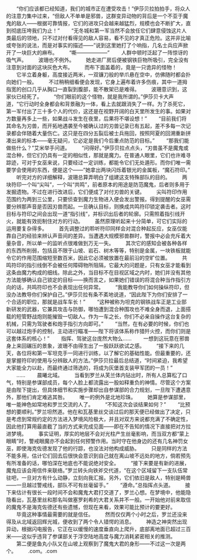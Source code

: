 　　“你们应该都已经知道，我们的城市正在遭受攻击！”伊莎贝拉拍拍手，将众人的注意力集中过来，“但敌人不单单是邪兽，这群变异动物的背后是一个不亚于魔鬼的敌人——根据可靠情报，它们的进攻只会越来越猛烈，规模也会不断扩大，直到彻底压垮我们为止！”
　　“无冬城和第一军当然不会放任它们肆意侵蚀这片人类最后的领地，只不过对付看得见的敌人容易，看不见的才真正危险。这并非比喻或夸张的说法，而是对事实的描述——”说到这里她打了个响指，几名士兵应声掀开了一块巨大的麻布。
　　“嘶——————”
　　人群中顿时泛起了一阵惊讶的吸气声。
　　波珊也不例外。
　　她走进厂房后便被钢铁巨物所吸引，完全没有注意到对面的这块灰色大布。
　　而布下面盖着的，竟是一只诡异的怪物！
　　它半立着身躯，高度接近两米，一双镰刀般的举爪悬在空中，仿佛随时都会扑向她们一般。
　　不过稍稍细看便会发现，它身上遍布着许多伤痕，其中一道拇指宽的创口几乎从胸口一直裂到腹部，能不散架已是难得。
　　波珊意识到，这家伙已经死了。
　　“你们眼前的这个怪物，就是我所谓的。”伊莎贝卡大声道，“它行动时全身都会和背景融为一体，看上去就跟消失了一样。为了杀死它，第一军付出了三十多个人的代价，这还是在视野开阔的白天里所发生的事。如果对方数量再多上一些，如果战斗发生在夜里，后果将不堪设想！”
　　“目前我们将其命名为刃兽，而开拓地遇袭至今被确认过的刃兽记录已有五起，差不多每一次记录都会伴随着大量伤亡。这只是在四分五裂后被士兵拖回，按照阿夏的回溯重新拼凑出来的标本——毫无疑问，它必定是我们今后重点防范的目标。”
　　“那我们能做些什么？”艾米举手问道。
　　“问得好。”伊莎贝拉点点头，“刃兽虽不是魔鬼或混合种，但它们仍具有一定的相似性，那就是魔力。在普通人眼里，它们也许难寻踪迹，可对于女巫来说，只要经过一定训练，都能令它们无处遁形。而你们唯一需要学会使用的东西，便是这个——”她拿出两块闪烁着银光的金属板，“魔石符印。”
　　听完对方的详细解释，波珊总算弄明白了组建这支特殊部队的目的。
　　两块符印一个叫“尖叫”，一个叫“共鸣”，前者原本的用途是防范魔鬼，后者则多用于发掘遗物。不过在进行改进后，它们便成了对付刃兽的关键。
　　尖叫符印作用范围约为两到三公里，只要侦查到魔力生物进入便会发出警报。得到提醒的女巫需要分辨那声音是否因刃兽而起。一旦确认目标，则换成共鸣符印锁定袭击者。这时目标与符印之间会出现一道“指引线”，并标识出后者的轮廓。只需照着指引线开火，就能有效扼制住对方的行动。
　　虽然原理听起来十分简单，可它们实际的运用要复杂得多。
　　首先调整过的聆听符印同样会对混合种起反应，女巫仅能靠自己的经验来辨认声音间的差异。当遭遇大规模邪兽群时，警报中必会充斥着大量杂音，所以单一的监听点很难做到万无一失。
　　其次它的感知会被各种各样的东西所削弱，包括且不限于山坡、岩石、树木等等，特别是金属，一块铁板就能令它的作用范围缩短至数百米，因此它必须被放置在最前沿的空旷位置。
　　共鸣符印的指引线倒不会被任何障碍物所阻隔，它最大的问题是，只有女巫才能看到这条由魔力构成的细线。除此之外，当目标不在目视区域之内时，她们并没有其他方法能够确认自己锁定的目标——换而言之，如果她们错误的将混合种当作指引方向的话，共鸣符印也不会表现出任何异常。
　　“我能教导你们如何操纵符印，但没办法教导你们保护自己。”伊莎贝拉有条不紊地说道，“因此陛下为你们安排了一个合适的职位，那就是战车车长！”
　　“这种被称为坦克的钢铁战车正是工业部新研发的武器，它兼具攻击与防御，哪怕遭到混合种围攻也不难全身而退，上面搭载的短管野战炮则能摧毁一切敌人。作为一车之长，你们不必亲自操作这台复杂的机械，只需为驾驶者和炮手指引方向即可。”
　　“当然，在有必要的时候，你们也可以越过炮手的控制，主动进行瞄准——陛下将该体系称作猎歼火控，而你们则是这套体系的核心！”
　　指挥、驾驶这台庞然大物么……
　　一想到这玩意在邪兽身上来回碾压的景象，波珊不由得生出了一股跃跃欲试之感。
　　“接下来的几天，各位将和第一军坦克手一同进行训练，以了解它的基础性能。但最重要的，还是掌握符印的使用与分辨敌人的方法。”伊莎贝拉最后总结道，“时间紧迫，我希望大家能全力以赴，而最终通过筛选的，将成为灰堡首支装甲军团的一员！”
　　……
　　晨曦北域。
　　当看到罗兰从芙兰体内钻出时，所有人总算松了口气，特别是参谋部成员，每个人脸上都流露出一股如释重负的神情。尽管这个方案是由陛下提出，但具体细节和实施步骤却出自参谋部的合力规划，一旦陛下遭遇意外，那他们肯定难逃其咎。
　　唯一的例外是北地珍珠。
　　她算是参谋部里，唯一能神色如常地和罗兰交流的人了。
　　“不知这次会谈结果如何？”
　　“比预想的要顺利。”罗兰坦然道。他在和瓦基里丝交谈过后的那天便已经做出了决定，只是考虑到常规约定的方法进入梦境风险极大，并且对双方来说都充满了不确定性，因此他打算用最直截了当的方式来完成见面——即在不告知的情况下直接把对方拉进梦境。
　　事实证明，厚实的地层不会对光柱产生丝毫影响，而当双方都“蒙上眼睛”时，警戒眼魔亦不会起到任何预警作用。当时守在他身边的还有几名神罚女巫，即使海克佐德发现了他的行踪，也没法对他构成威胁。
　　只是同样的方法不能多用，估计它们回去后很快会意识到自己就在离山坡不远处的地方，倘若预先有所准备的话，哪怕深在地底也不能说绝对安全。
　　“接下来要是有新的进展，魔鬼应该会用信件来联络。”罗兰转头向铁斧交代道，“在这个区域留下一支队伍常驻吧，一旦对方有什么动静，立刻向我汇报。另外，它们依旧是敌人，特别是畸兽——一旦越过警戒线，部队不可有丝毫留手。”
　　“遵命。”总指挥点头道。
　　接下来估计有很长一段时间不会和魔鬼大君打交道了，罗兰心想。在梦境中，他能隐隐看出，瓦基里丝和那名叫做塞罗刹希的大君关系并不一般。一开始他对前来取信的魔鬼不是海克佐德还有些遗憾，但现在来看，效果可能比预计的要更好。
　　毕竟这种事情最需要的就是信任。
　　然而仅仅两个小时之后，罗兰还没来得及从北域返回辉光城，便收到了两个令人错愕的消息。
　　神造之神突然出现异动，根据闪电报告，它正在以缓慢的速度垂直向上爬升，底部离地面已超过三百米——这似乎违背了参谋部关于浮空陆地高度与魔力消耗紧密相关的推测。
　　第二便是鱼丸小队又在山坡上观察到了魔鬼大君的身形——不过这一次是两个。
　　.com。.com